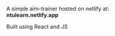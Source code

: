 A simple aim-trainer hosted on netlify at:</br>
<b>ntulearn.netlify.app</b>

Built using React and JS
